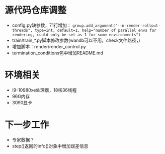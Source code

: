 # 源代码仓库调整 
* config.py缺参数，71行增加： 
`group.add_argument("--n-render-rollout-threads", type=int, default=1,
    help="number of parallel envs for rendering, could only be set as 1 for some environments")`
* train/train_*.py脚本修改参数(wandb可以不用，check文件路径，)
* 增加脚本：render/render_control.py
* termination_conditions包中增加README.md


# 环境相关
* I9-10980xe处理器，18核36线程
* 96G内存
* 3090显卡

# 下一步工作
* 专家数据？
* step()返回的info()对象中增加误差信息